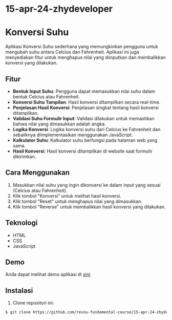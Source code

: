# 15-apr-24-zhydeveloper

# Konversi Suhu

Aplikasi Konversi Suhu sederhana yang memungkinkan pengguna untuk mengubah suhu antara Celcius dan Fahrenheit. Aplikasi ini juga menyediakan fitur untuk menghapus nilai yang diinputkan dan membalikkan konversi yang dilakukan.

## Fitur

- **Bentuk Input Suhu**: Pengguna dapat memasukkan nilai suhu dalam bentuk Celcius atau Fahrenheit.
- **Konversi Suhu Tampilan**: Hasil konversi ditampilkan secara real-time.
- **Penjelasan Hasil Konversi**: Penjelasan singkat tentang hasil konversi ditampilkan.
- **Validasi Suhu Formulir Input**: Validasi dilakukan untuk memastikan bahwa nilai yang dimasukkan adalah angka.
- **Logika Konversi**: Logika konversi suhu dari Celcius ke Fahrenheit dan sebaliknya diimplementasikan menggunakan JavaScript.
- **Kalkulator Suhu**: Kalkulator suhu berfungsi pada halaman web yang sama.
- **Hasil Konversi**: Hasil konversi ditampilkan di website saat formulir dikirimkan.

## Cara Menggunakan

1. Masukkan nilai suhu yang ingin dikonversi ke dalam input yang sesuai (Celcius atau Fahrenheit).
2. Klik tombol "Konversi" untuk melihat hasil konversi.
3. Klik tombol "Reset" untuk menghapus nilai yang dimasukkan.
4. Klik tombol "Reverse" untuk membalikkan hasil konversi yang dilakukan.

## Teknologi

- HTML
- CSS
- JavaScript

## Demo

Anda dapat melihat demo aplikasi di [sini](link_demo).

## Instalasi

1. Clone repositori ini:

```bash
$ git clone https://github.com/revou-fundamental-course/15-apr-24-zhydeveloper.git

```
